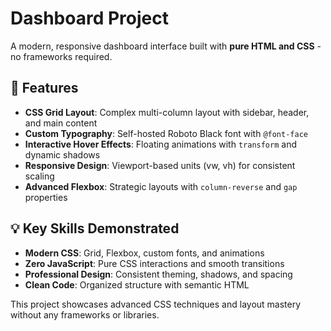 # Dashboard Project

A modern, responsive dashboard interface built with **pure HTML and CSS** - no frameworks required.

## 🚀 Features

- **CSS Grid Layout**: Complex multi-column layout with sidebar, header, and main content
- **Custom Typography**: Self-hosted Roboto Black font with `@font-face`
- **Interactive Hover Effects**: Floating animations with `transform` and dynamic shadows
- **Responsive Design**: Viewport-based units (vw, vh) for consistent scaling
- **Advanced Flexbox**: Strategic layouts with `column-reverse` and `gap` properties

## 💡 Key Skills Demonstrated

- **Modern CSS**: Grid, Flexbox, custom fonts, and animations
- **Zero JavaScript**: Pure CSS interactions and smooth transitions
- **Professional Design**: Consistent theming, shadows, and spacing
- **Clean Code**: Organized structure with semantic HTML

This project showcases advanced CSS techniques and layout mastery without any frameworks or libraries.
